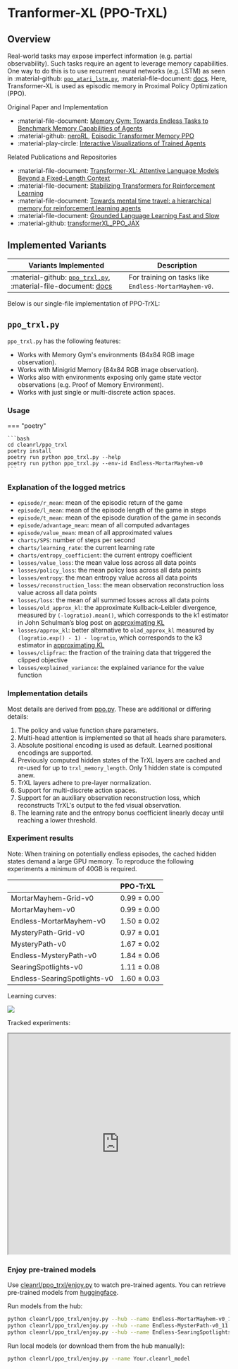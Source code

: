 # Tranformer-XL (PPO-TrXL)

## Overview

Real-world tasks may expose imperfect information (e.g. partial observability). Such tasks require an agent to leverage memory capabilities. One way to do this is to use recurrent neural networks (e.g. LSTM) as seen in :material-github: [`ppo_atari_lstm.py`](https://github.com/vwxyzjn/cleanrl/blob/master/cleanrl/ppo_atari_lstm.py), :material-file-document: [docs](/rl-algorithms/ppo/#ppo_atari_lstmpy). Here, Transformer-XL is used as episodic memory in Proximal Policy Optimization (PPO).

Original Paper and Implementation

* :material-file-document: [Memory Gym: Towards Endless Tasks to Benchmark Memory Capabilities of Agents](https://arxiv.org/abs/2309.17207)
* :material-github: [neroRL](https://github.com/MarcoMeter/neroRL), [Episodic Transformer Memory PPO](https://github.com/MarcoMeter/episodic-transformer-memory-ppo)
* :material-play-circle: [Interactive Visualizations of Trained Agents](https://marcometer.github.io/)

Related Publications and Repositories

* :material-file-document: [Transformer-XL: Attentive Language Models Beyond a Fixed-Length Context](https://arxiv.org/abs/1901.02860)
* :material-file-document: [Stabilizing Transformers for Reinforcement Learning](https://arxiv.org/abs/1910.06764)
* :material-file-document: [Towards mental time travel: a hierarchical memory for reinforcement learning agents](https://arxiv.org/abs/2105.14039)
* :material-file-document: [Grounded Language Learning Fast and Slow](https://arxiv.org/abs/2009.01719)
* :material-github: [transformerXL_PPO_JAX](https://github.com/Reytuag/transformerXL_PPO_JAX)

## Implemented Variants


| Variants Implemented      | Description |
| ----------- | ----------- |
| :material-github: [`ppo_trxl.py`](https://github.com/vwxyzjn/cleanrl/blob/master/cleanrl/ppo_trxl/ppo_trxl.py), :material-file-document: [docs](/rl-algorithms/ppo-trxl#ppo_trxlpy) | For training on tasks like `Endless-MortarMayhem-v0`. |

Below is our single-file implementation of PPO-TrXL:

## `ppo_trxl.py`

`ppo_trxl.py` has the following features:

* Works with Memory Gym's environments (84x84 RGB image observation).
* Works with Minigrid Memory (84x84 RGB image observation).
* Works also with environments exposing only game state vector observations (e.g. Proof of Memory Environment).
* Works with just single or multi-discrete action spaces.

### Usage

=== "poetry"

    ```bash
    cd cleanrl/ppo_trxl
    poetry install
    poetry run python ppo_trxl.py --help
    poetry run python ppo_trxl.py --env-id Endless-MortarMayhem-v0
    ```


### Explanation of the logged metrics

* `episode/r_mean`: mean of the episodic return of the game
* `episode/l_mean`: mean of the episode length of the game in steps
* `episode/t_mean`: mean of the episode duration of the game in seconds
* `episode/advantage_mean`: mean of all computed advantages
* `episode/value_mean`: mean of all approximated values
* `charts/SPS`: number of steps per second
* `charts/learning_rate`: the current learning rate
* `charts/entropy_coefficient`: the current entropy coefficient
* `losses/value_loss`: the mean value loss across all data points
* `losses/policy_loss`: the mean policy loss across all data points
* `losses/entropy`: the mean entropy value across all data points
* `losses/reconstruction_loss`: the mean observation reconstruction loss value across all data points
* `losses/loss`: the mean of all summed losses across all data points
* `losses/old_approx_kl`: the approximate Kullback–Leibler divergence, measured by `(-logratio).mean()`, which corresponds to the k1 estimator in John Schulman’s blog post on [approximating KL](http://joschu.net/blog/kl-approx.html)
* `losses/approx_kl`: better alternative to `olad_approx_kl` measured by `(logratio.exp() - 1) - logratio`, which corresponds to the k3 estimator in [approximating KL](http://joschu.net/blog/kl-approx.html)
* `losses/clipfrac`: the fraction of the training data that triggered the clipped objective
* `losses/explained_variance`: the explained variance for the value function

### Implementation details

Most details are derived from [ppo.py](/rl-algorithms/ppo#ppopy). These are additional or differing details:

1. The policy and value function share parameters.
2. Multi-head attention is implemented so that all heads share parameters.
3. Absolute positional encoding is used as default. Learned positional encodings are supported.
4. Previously computed hidden states of the TrXL layers are cached and re-used for up to `trxl_memory_length`. Only 1 hidden state is computed anew.
5. TrXL layers adhere to pre-layer normalization.
6. Support for multi-discrete action spaces.
7. Support for an auxiliary observation reconstruction loss, which reconstructs TrXL's output to the fed visual observation.
8. The learning rate and the entropy bonus coefficient linearly decay until reaching a lower threshold.

### Experiment results

Note: When training on potentially endless episodes, the cached hidden states demand a large GPU memory. To reproduce the following experiments a minimum of 40GB is required.

|                              | PPO-TrXL    |
|:-----------------------------|:------------|
| MortarMayhem-Grid-v0         | 0.99 ± 0.00 |
| MortarMayhem-v0              | 0.99 ± 0.00 |
| Endless-MortarMayhem-v0      | 1.50 ± 0.02 |
| MysteryPath-Grid-v0          | 0.97 ± 0.01 |
| MysteryPath-v0               | 1.67 ± 0.02 |
| Endless-MysteryPath-v0       | 1.84 ± 0.06 |
| SearingSpotlights-v0         | 1.11 ± 0.08 |
| Endless-SearingSpotlights-v0 | 1.60 ± 0.03 |

Learning curves:


<img src="../ppo-trxl/compare.png">


Tracked experiments:

<iframe src="https://api.wandb.ai/links/m-pleines/wo9m43hv" style="width:100%; height:500px" title="CleanRL-s-PPO-TrXL"></iframe>

### Enjoy pre-trained models

Use [cleanrl/ppo_trxl/enjoy.py](https://github.com/vwxyzjn/cleanrl/blob/master/cleanrl/ppo_trxl/en.py) to watch pre-trained agents.
You can retrieve pre-trained models from [huggingface](https://huggingface.co/LilHairdy/cleanrl_memory_gym).


Run models from the hub:
```bash
python cleanrl/ppo_trxl/enjoy.py --hub --name Endless-MortarMayhem-v0_12.nn
python cleanrl/ppo_trxl/enjoy.py --hub --name Endless-MysterPath-v0_11.nn
python cleanrl/ppo_trxl/enjoy.py --hub --name Endless-SearingSpotlights-v0_30.nn
```


Run local models (or download them from the hub manually):
```bash
python cleanrl/ppo_trxl/enjoy.py --name Your.cleanrl_model
```